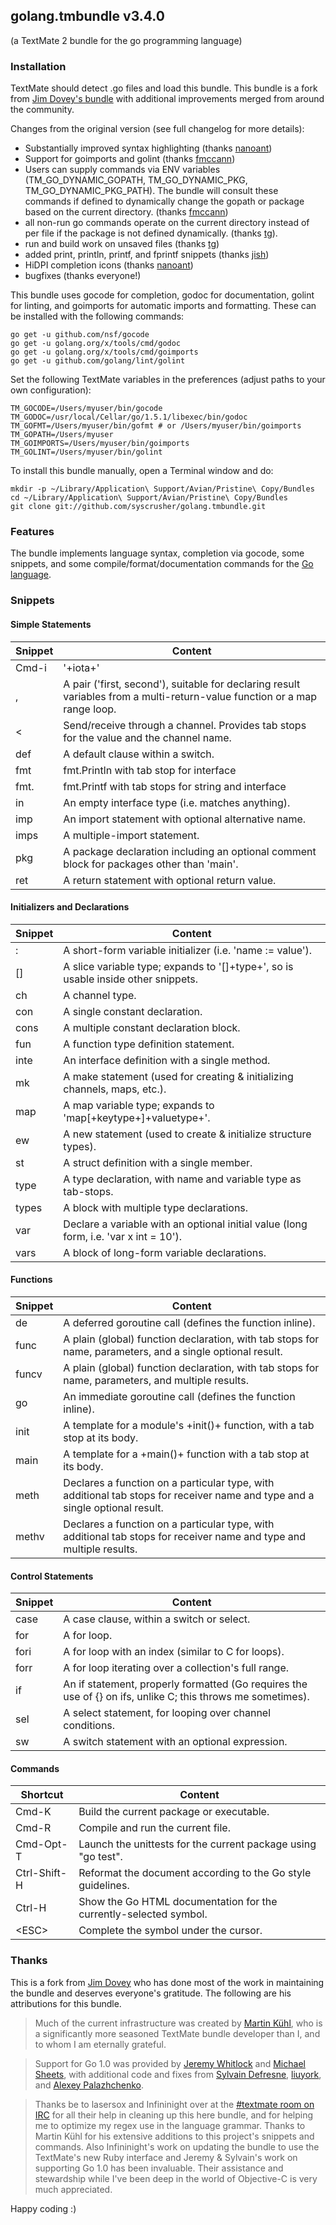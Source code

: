 ## golang.tmbundle v3.4.0
(a TextMate 2 bundle for the go programming language)

### Installation
TextMate should detect .go files and load this bundle. This bundle is a fork from [Jim Dovey's bundle](https://github.com/AlanQuatermain/go-tmbundle) with additional improvements merged from around the community.

Changes from the original version (see full changelog for more details):
- Substantially improved syntax highlighting (thanks [nanoant](https://github.com/nanoant))
- Support for goimports and golint (thanks [fmccann](https://github.com/fmccann))
- Users can supply commands via ENV variables (TM\_GO\_DYNAMIC\_GOPATH, TM\_GO\_DYNAMIC\_PKG, TM\_GO\_DYNAMIC\_PKG\_PATH). The bundle will consult these commands if defined to dynamically change the gopath or package based on the current directory. (thanks [fmccann](https://github.com/fmccann))
- all non-run go commands operate on the current directory instead of per file if the package is not defined dynamically. (thanks [tg](https://github.com/tg)).
- run and build work on unsaved files (thanks [tg](https://github.com/tg))
- added print, println, printf, and fprintf snippets (thanks [jish](https://github.com/jish))
- HiDPI completion icons (thanks [nanoant](https://github.com/nanoant))
- bugfixes (thanks everyone!)


This bundle uses gocode for completion, godoc for documentation, golint for linting, and goimports for automatic imports and formatting. These can be installed with the following commands:

```Shell
go get -u github.com/nsf/gocode
go get -u golang.org/x/tools/cmd/godoc
go get -u golang.org/x/tools/cmd/goimports
go get -u github.com/golang/lint/golint
```


Set the following TextMate variables in the preferences (adjust paths to your own configuration):

    TM_GOCODE=/Users/myuser/bin/gocode
    TM_GODOC=/usr/local/Cellar/go/1.5.1/libexec/bin/godoc
    TM_GOFMT=/Users/myuser/bin/gofmt # or /Users/myuser/bin/goimports
    TM_GOPATH=/Users/myuser
    TM_GOIMPORTS=/Users/myuser/bin/goimports
    TM_GOLINT=/Users/myuser/bin/golint


To install this bundle manually, open a Terminal window and do:

```Shell
mkdir -p ~/Library/Application\ Support/Avian/Pristine\ Copy/Bundles
cd ~/Library/Application\ Support/Avian/Pristine\ Copy/Bundles
git clone git://github.com/syscrusher/golang.tmbundle.git
```

### Features
The bundle implements language syntax, completion via gocode, some snippets, and some compile/format/documentation commands for the [Go language](http://golang.org/).

### Snippets

#### Simple Statements

Snippet		|	Content
------- 	|	-------
Cmd-i		|	'+iota+'
,			|	A pair ('first, second'), suitable for declaring result variables from a multi-return-value function or a map range loop.
<			|	Send/receive through a channel. Provides tab stops for the value and the channel name.
def			|	A default clause within a switch.
fmt			|	fmt.Println with tab stop for interface
fmt.		|	fmt.Printf with tab stops for string and interface
in			|	An empty interface type (i.e. matches anything).
imp			|	An import statement with optional alternative name.
imps		|	A multiple-import statement.
pkg			|	A package declaration including an optional comment block for packages other than 'main'.
ret			|	A return statement with optional return value.

#### Initializers and Declarations

Snippet		|	Content
------- 	|	-------
:			|	A short-form variable initializer (i.e. 'name := value').
\[\]		|	A slice variable type; expands to '[]+type+', so is usable inside other snippets.
ch		|	A channel type.
con		|	A single constant declaration.
cons		|	A multiple constant declaration block.
fun		|	A function type definition statement.
inte		|	An interface definition with a single method.
mk		|	A make statement (used for creating & initializing channels, maps, etc.).
map		|	A map variable type; expands to 'map[+keytype+]+valuetype+'.
ew		|	A new statement (used to create & initialize structure types).
st		|	A struct definition with a single member.
type		|	A type declaration, with name and variable type as tab-stops.
types		|	A block with multiple type declarations.
var		|	Declare a variable with an optional initial value (long form, i.e. 'var x int = 10').
vars		|	A block of long-form variable declarations.

#### Functions

Snippet		|	Content
------- 	|	-------
de		|	A deferred goroutine call (defines the function inline).
func		|	A plain (global) function declaration, with tab stops for name, parameters, and a single optional result.
funcv		|	A plain (global) function declaration, with tab stops for name, parameters, and multiple results.
go		|	An immediate goroutine call (defines the function inline).
init		|	A template for a module's +init()+ function, with a tab stop at its body.
main		|	A template for a +main()+ function with a tab stop at its body.
meth		|	Declares a function on a particular type, with additional tab stops for receiver name and type and a single optional result.
methv		|	Declares a function on a particular type, with additional tab stops for receiver name and type and multiple results.

#### Control Statements

Snippet		|	Content
------- 	|	-------
case		|	A case clause, within a switch or select.
for			|	A for loop.
fori		|	A for loop with an index (similar to C for loops).
forr		|	A for loop iterating over a collection's full range.
if			|	An if statement, properly formatted (Go requires the use of {} on ifs, unlike C; this throws me sometimes).
sel			|	A select statement, for looping over channel conditions.
sw			|	A switch statement with an optional expression.

#### Commands

Shortcut		|	Content
------- 		|	-------
Cmd-K			|	Build the current package or executable.
Cmd-R			|	Compile and run the current file.
Cmd-Opt-T		|	Launch the unittests for the current package using "go test".
Ctrl-Shift-H	|	Reformat the document according to the Go style guidelines.
Ctrl-H			|	Show the Go HTML documentation for the currently-selected symbol.
\<ESC\>			|	Complete the symbol under the cursor.

### Thanks
This is a fork from [Jim Dovey](https://github.com/AlanQuatermain) who has done most of the work in maintaining the bundle and deserves everyone's gratitude. The following are his attributions for this bundle.

>Much of the current infrastructure was created by [Martin Kühl](http://github.com/mkhl), who is a significantly more seasoned TextMate bundle developer than I, and to whom I am eternally grateful.

>Support for Go 1.0 was provided by [Jeremy Whitlock](http://github.com/whitlockjc) and [Michael Sheets](http://github.com/infininight), with additional code and fixes from [Sylvain Defresne](http://github.com/sdefresne), [liuyork](http://github.com/liuyork), and [Alexey Palazhchenko](http://github.com/AlekSi).

>Thanks be to lasersox and Infininight over at the [#textmate room on IRC](irc://irc.freenode.net/textmate) for all their help in cleaning up this here bundle, and for helping me to optimize my regex use in the language grammar.
Thanks to Martin Kühl for his extensive additions to this project's snippets and commands. Also Infininight's work on updating the bundle to use the TextMate's new Ruby interface and Jeremy & Sylvain's work on supporting Go 1.0 has been invaluable. Their assistance and stewardship while I've been deep in the world of Objective-C is very much appreciated.

Happy coding :)
